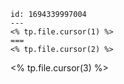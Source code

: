 
```anki
id: 1694339997004
---
<% tp.file.cursor(1) %>
===
<% tp.file.cursor(2) %>
```
<% tp.file.cursor(3) %>